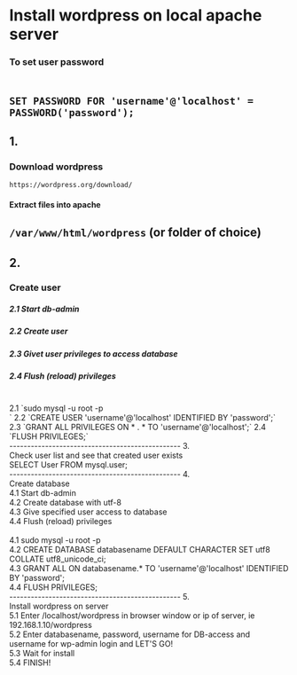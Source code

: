 # Install wordpress on local apache server
### To set user password<br><br>
`SET PASSWORD FOR 'username'@'localhost' = PASSWORD('password');`
------------------------------------------------
## 1.
### Download wordpress<br>
`https://wordpress.org/download/`<br>
#### Extract files into apache
`/var/www/html/wordpress` (or folder of choice)<br>
------------------------------------------------
## 2.
### Create user<br>
##### 2.1 Start db-admin<br>
##### 2.2 Create user<br>
##### 2.3 Givet user privileges to access database<br>
##### 2.4 Flush (reload) privileges<br>
<br>
2.1 
`sudo mysql -u root -p<br>`
2.2 
`CREATE USER 'username'@'localhost' IDENTIFIED BY 'password';`
2.3 
`GRANT ALL PRIVILEGES ON * . * TO 'username'@'localhost';`
2.4 
`FLUSH PRIVILEGES;`<br>
------------------------------------------------
3. <br>
Check user list and see that created user exists<br>
SELECT User FROM mysql.user;<br>
------------------------------------------------
4.<br>
Create database<br>
4.1 Start db-admin<br>
4.2 Create database with utf-8<br>
4.3 Give specified user access to database<br>
4.4 Flush (reload) privileges<br>
<br>
4.1 sudo mysql -u root -p<br>
4.2 CREATE DATABASE databasename DEFAULT CHARACTER SET utf8 COLLATE utf8_unicode_ci;<br>
4.3 GRANT ALL ON databasename.* TO 'username'@'localhost' IDENTIFIED BY 'password';<br>
4.4 FLUSH PRIVILEGES;<br>
------------------------------------------------
5.<br>
Install wordpress on server<br>
5.1 Enter /localhost/wordpress in browser window or ip of server, ie 192.168.1.10/wordpress<br>
5.2 Enter databasename, password, username for DB-access and username for wp-admin login and LET'S GO!<br>
5.3 Wait for install<br>
5.4 FINISH!
